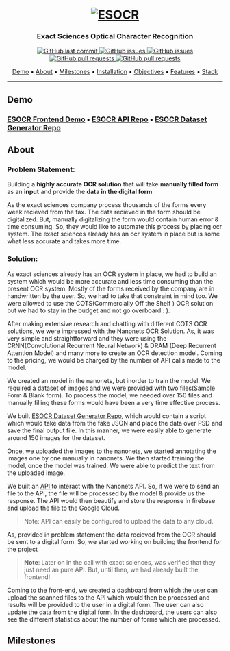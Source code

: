 <h1 align="center">
  <br>
  <a href="https://github.com/ashfaqnisar/ESOCR.git"><img src="https://i.imgur.com/tJ4s0sJ.png" alt="ESOCR"></a>
</h1>

<h3 align="center">Exact Sciences Optical Character Recognition</h4>

<p align="center">
    <a href="https://github.com/ashfaqnisar/ESOCR/commits/master">
    <img src="https://img.shields.io/github/last-commit/ashfaqnisar/ESOCR?style=flat-square&logo=github&logoColor=white"
         alt="GitHub last commit">
    <a href="https://github.com/ashfaqnisar/ESOCR/issues">
    <img src="https://img.shields.io/github/issues/ashfaqnisar/ESOCR?style=flat-square&logo=github&logoColor=white"
         alt="GitHub issues">
      <a href="https://github.com/ashfaqnisar/ESOCR/issues?q=is%3Aissue+is%3Aclosed">
    <img src="https://img.shields.io/github/issues-closed/ashfaqnisar/esocr?style=flat-square&logo=github&logoColor=white"
         alt="GitHub issues">
    <a href="https://github.com/ashfaqnisar/ESOCR/pulls">
    <img src="https://img.shields.io/github/issues-pr/ashfaqnisar/ESOCR?style=flat-square&logo=github&logoColor=white"
         alt="GitHub pull requests">
      <a href="https://github.com/ashfaqnisar/ESOCR/pulls?q=is%3Apr+is%3Aclosed">
    <img src="https://img.shields.io/github/issues-pr-closed/ashfaqnisar/ESOCR?style=flat-square&logo=github&logoColor=white"
         alt="GitHub pull requests">
   
</p>


<p align="center"> 
  <a href="#demo">Demo</a> •
  <a href="#about">About</a> •
  <a href="#milestones">Milestones</a> •
  <a href="#installation">Installation</a> •
  <a href="#objective">Objectives</a> •
  <a href="#features">Features</a> •
  <a href="#stack">Stack</a> 

</p>

---
## Demo
### <a href="https://esocr" target="_blank">ESOCR Frontend Demo</a> • <a href="https://github.com/ashfaqnisar/esocr-api" target="_blank">ESOCR API Repo</a> • <a href="https://github.com/ashfaqnisar/ESOCR-DATASET-GENERATOR" target="_blank">ESOCR Dataset Generator Repo</a>

## About
### Problem Statement: 
Building a **highly accurate OCR solution** that will take **manually filled form** as an **input** and provide the **data in the digital form**. 

As the exact sciences company process thousands of the forms every week recieved from the fax. The  data recieved in the form should be digitalized.  But, manually digitalizing the form would contain human error & time consuming.  So, they would like to automate this process by placing ocr system. The exact sciences already has an ocr system in place but is some what less accurate and takes more time.

### Solution: 
As exact sciences already has an OCR system in place, we had to build an system which would be more accurate  and less time consuming  than the present OCR  system.  Mostly of the forms received by the company are in handwritten by the user. So, we had to take that constraint in mind too. We were allowed to use the COTS(Commercially Off the Shelf  ) OCR solution but we had to stay in the budget and not go overboard : ).

After making extensive research and chatting with different COTS OCR solutions, we were impressed with the Nanonets OCR Solution. As, it was very simple and straightforward and they were using the CRNN(Convolutional Recurrent Neural Network) &  DRAM (Deep Recurrent Attention Model)  and many more to create an OCR detection model. Coming to the pricing, we would be charged by the number of API calls made to the model.

We created an model in the nanonets,  but inorder to train the model. We required a dataset of images and we were provided with two files(Sample Form  & Blank form). To process the model, we needed over 150  files and manually filling these forms would have been a very time effective process. 

We built <a href="https://github.com/ashfaqnisar/ESOCR-DATASET-GENERATOR" target="_blank">ESOCR Dataset Generator Repo</a>,  which would contain a script which would take data from the fake JSON and place the data over PSD and save the final output file. In this manner, we were easily able to generate around 150 images for the dataset.

Once, we uploaded the images to the nanonets, we started annotating the images one by one manually in nanonets. We then started training the model, once the model was trained. We were able to predict the text from the uploaded image.

We built an <a href="https://github.com/ashfaqnisar/ESOCR-API" target="_blank">API </a>to interact with the Nanonets API. So, if we were to send an file to the API, the file will be processed by the model & provide us the response. The API would then beautify and store the response in firebase and upload the file to the Google Cloud. 
> Note: API  can easily be configured to upload the data to any cloud.

As, provided in problem statement the data recieved from the OCR should be sent to a digital form. So, we started working on building the frontend for the project 
>**Note**: Later on in the call with exact sciences, was verified that they just need an pure API. But, until then, we had already built the frontend!

Coming to the front-end, we created a dashboard from which the user can upload the scanned files to the API which would then be processed and results will be provided to the user  in a digital form. The user can also update the data from the digital form. In the dashboard, the users can also see the different statistics about the number of forms which are processed.


## Milestones
